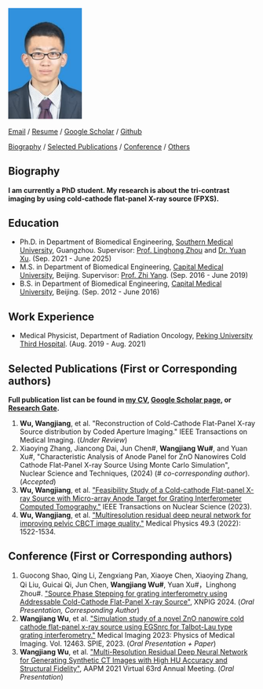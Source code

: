 
<img src="photo_wwj.png" data-canonical-src="photo_wwj.png" width="150"  />

[Email](mailto:wwj12110303@i.smu.edu.cn)  /  [Resume](./CV_WWJ/1_Curriculum_Vitae_20250228.pdf)  /  [Google Scholar](https://scholar.google.com/citations?user=j8PmNI4AAAAJ&hl=en)  /  [Github](https://github.com/WangjiangWu)

[Biography](#biography)  /  [Selected Publications](#selected_publications)  /  [Conference](#conference)  /  [Others](./others.md)

<a name='biography'></a>
## Biography
**I am currently a PhD student. My research is about the tri-contrast imaging by using cold-cathode flat-panel X-ray source (FPXS).**

## Education
- Ph.D. in Department of Biomedical Engineering, [Southern Medical University](https://en.wikipedia.org/wiki/Southern_Medical_University), Guangzhou. Supervisor: [Prof. Linghong Zhou](https://portal.smu.edu.cn/swyxgcxy/info/1021/1283.htm) and [Dr. Yuan Xu](https://portal.smu.edu.cn/swyxgcxy/info/1021/2625.htm). (Sep. 2021 - June 2025)
- M.S. in Department of Biomedical Engineering, [Capital Medical University](https://en.wikipedia.org/wiki/Capital_Medical_University), Beijing. Supervisor: [Prof. Zhi Yang](http://ccmu.teacher.360eol.com/teacherBasic/preview?teacherId=11459). (Sep. 2016 - June 2019)
- B.S. in Department of Biomedical Engineering, [Capital Medical University](https://en.wikipedia.org/wiki/Capital_Medical_University), Beijing. (Sep. 2012 - June 2016)

## Work Experience
- Medical Physicist, Department of Radiation Oncology, [Peking University Third Hospital](https://en.wikipedia.org/wiki/Peking_University_Third_Hospital). (Aug. 2019 - Aug. 2021)

<a name='selected_publications'></a>
## Selected Publications (First or Corresponding authors)
**Full publication list can be found in [my CV](./CV_WWJ/1_Curriculum_Vitae_20250228.pdf), [Google Scholar page](https://scholar.google.com/citations?user=j8PmNI4AAAAJ&hl=en), or [Research Gate](https://www.researchgate.net/profile/Wangjiang-Wu-3?ev=hdr_xprf).**
1. **Wu, Wangjiang**, et al. "Reconstruction of Cold-Cathode Flat-Panel X-ray Source distribution by Coded Aperture Imaging." IEEE Transactions on Medical Imaging. (*Under Review*)
2. Xiaoying Zhang, Jiancong Dai, Jun Chen\#, **Wangjiang Wu\#**, and Yuan Xu\#, "Characteristic Analysis of Anode Panel for ZnO Nanowires Cold Cathode Flat-Panel X-ray Source Using Monte Carlo Simulation", Nuclear Science and Techniques, (2024) (*\# co-corresponding author*). (*Accepted*)
3. **Wu, Wangjiang**, et al. ["Feasibility Study of a Cold-cathode Flat-panel X-ray Source with Micro-array Anode Target for Grating Interferometer Computed Tomography."](https://ieeexplore.ieee.org/document/10296928) IEEE Transactions on Nuclear Science (2023).
4. **Wu, Wangjiang**, et al. ["Multiresolution residual deep neural network for improving pelvic CBCT image quality."](https://aapm.onlinelibrary.wiley.com/doi/abs/10.1002/mp.15460) Medical Physics 49.3 (2022): 1522-1534.

<a name='conference'></a>
## Conference (First or Corresponding authors)
1. Guocong Shao, Qing Li, Zengxiang Pan, Xiaoye Chen, Xiaoying Zhang, Qi Liu, Guicai Qi, Jun Chen, **Wangjiang Wu\#**, Yuan Xu\#，Linghong Zhou\#. ["Source Phase Stepping for grating interferometry using Addressable Cold-Cathode Flat-Panel X-ray Source"](https://mm.scimeeting.cn/en/web/index/19821_1924472), XNPIG 2024. (*Oral Presentation, Corresponding Author*)
2. **Wangjiang Wu**, et al. ["Simulation study of a novel ZnO nanowire cold cathode flat-panel x-ray source using EGSnrc for Talbot-Lau type grating interferometry."](https://www.spiedigitallibrary.org/conference-proceedings-of-spie/12463/124630A/Simulation-study-of-a-novel-ZnO-nanowire-cold-cathode-flat/10.1117/12.2652087.short) Medical Imaging 2023: Physics of Medical Imaging. Vol. 12463. SPIE, 2023. (*Oral Presentation + Paper*)
3. **Wangjiang Wu**, et al. ["Multi-Resolution Residual Deep Neural Network for Generating Synthetic CT Images with High HU Accuracy and Structural Fidelity"](https://w4.aapm.org/meetings/2021AM/programInfo/programAbs.php?sid=9205&aid=55684), AAPM 2021 Virtual 63rd Annual Meeting. (*Oral Presentation*)



